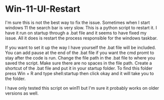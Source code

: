 # Win-11-UI-Restart
I'm sure this is not the best way to fix the issue.
Sometimes when I start windows 11 the search bar is very slow. This is a python script to restart it. I have it run on startup through a .bat file and it seems to have fixed my issue. All it does is restart the process responsible for the windows taskbar. 

If you want to set it up the way I have yourself the .bat file will be included. You can add pause at the end of the .bat file if you want the cmd promt to stay after the code is run.
Change the file path in the .bat file to where you saved the script. Make sure there are no spaces in the file path.
Create a shortcut of the .bat file and put it in your startup folder.
To find this folder press Win + R and type shell:startup then click okay and it will take you to the folder. 

I have only tested this script on win11 but I'm sure it probably works on older versions as well.
